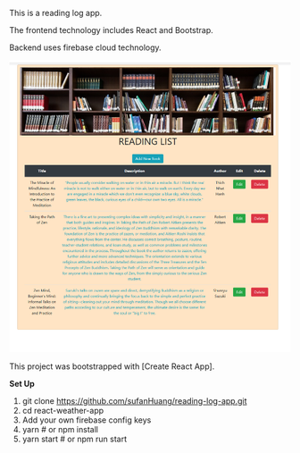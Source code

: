  
 
This is a reading log app.

The frontend technology includes React and Bootstrap. 

Backend uses firebase cloud technology.

 <div align="center">
     <img src="/public/screenshot.png" width="700px"</img> 
 </div>


This project was bootstrapped with [Create React App].

**Set Up**
1. git clone https://github.com/sufanHuang/reading-log-app.git
2. cd react-weather-app
3. Add your own firebase config keys
4. yarn # or npm install
5. yarn start # or npm run start
